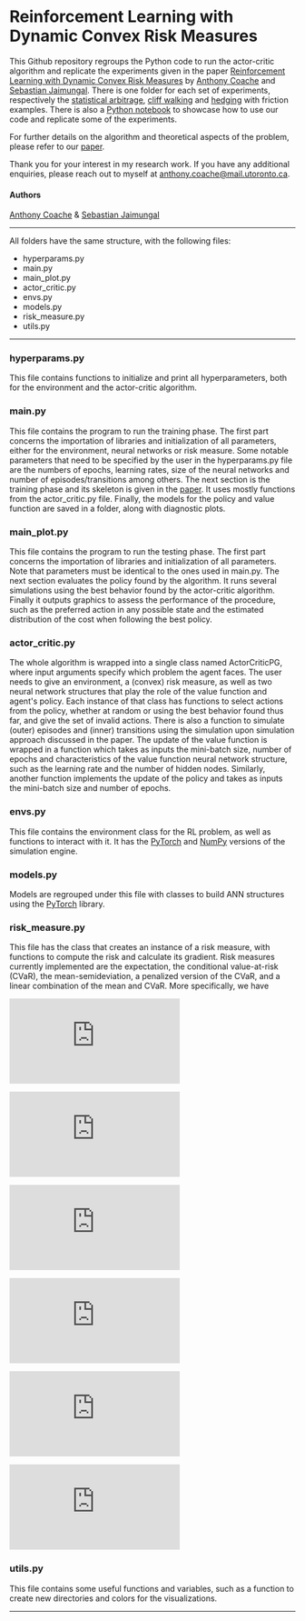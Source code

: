 # Reinforcement Learning with Dynamic Convex Risk Measures

This Github repository regroups the Python code to run the actor-critic algorithm and replicate the experiments given in the paper [Reinforcement Learning with Dynamic Convex Risk Measures](https://arxiv.org/abs/2112.13414) by [Anthony Coache](https://anthonycoache.ca/) and [Sebastian Jaimungal](http://sebastian.statistics.utoronto.ca/). There is one folder for each set of experiments, respectively the [statistical arbitrage](https://github.com/acoache/RL-DynamicConvexRisk/tree/main/StatArbitrage), [cliff walking](https://github.com/acoache/RL-DynamicConvexRisk/tree/main/CliffWalking) and [hedging](https://github.com/acoache/RL-DynamicConvexRisk/tree/main/Hedging) with friction examples. There is also a [Python notebook](https://github.com/acoache/RL-DynamicConvexRisk/blob/main/notebook.ipynb) to showcase how to use our code and replicate some of the experiments.


For further details on the algorithm and theoretical aspects of the problem, please refer to our [paper](https://arxiv.org/abs/2112.13414).

Thank you for your interest in my research work. If you have any additional enquiries, please reach out to myself at anthony.coache@mail.utoronto.ca.

#### Authors

[Anthony Coache](https://anthonycoache.ca/) & [Sebastian Jaimungal](http://sebastian.statistics.utoronto.ca/)

*** 

All folders have the same structure, with the following files: 

* hyperparams.py
* main.py
* main_plot.py
* actor_critic.py 
* envs.py
* models.py
* risk_measure.py
* utils.py

***

### hyperparams.py

This file contains functions to initialize and print all hyperparameters, both for the environment and the actor-critic algorithm.

### main.py

This file contains the program to run the training phase. The first part concerns the importation of libraries and initialization of all parameters, either for the environment, neural networks or risk measure. Some notable parameters that need to be specified by the user in the hyperparams.py file are the numbers of epochs, learning rates, size of the neural networks and number of episodes/transitions among others. The next section is the training phase and its skeleton is given in the [paper](https://arxiv.org/abs/2112.13414). It uses mostly functions from the actor_critic.py file. Finally, the models for the policy and value function are saved in a folder, along with diagnostic plots.

### main_plot.py

This file contains the program to run the testing phase. The first part concerns the importation of libraries and initialization of all parameters. Note that parameters must be identical to the ones used in main.py. The next section evaluates the policy found by the algorithm. It runs several simulations using the best behavior found by the actor-critic algorithm. Finally it outputs graphics to assess the performance of the procedure, such as the preferred action in any possible state and the estimated distribution of the cost when following the best policy.

### actor_critic.py

The whole algorithm is wrapped into a single class named ActorCriticPG, where input arguments specify which problem the agent faces. The user needs to give an environment, a (convex) risk measure, as well as two neural network structures that play the role of the value function and agent's policy. Each instance of that class has functions to select actions from the policy, whether at random or using the best behavior found thus far, and give the set of invalid actions. 
There is also a function to simulate (outer) episodes and (inner) transitions using the simulation upon simulation approach discussed in the paper. The update of the value function is wrapped in a function which takes as inputs the mini-batch size, number of epochs and characteristics of the value function neural network structure, such as the learning rate and the number of hidden nodes. Similarly, another function implements the update of the policy and takes as inputs the mini-batch size and number of epochs.

### envs.py

This file contains the environment class for the RL problem, as well as functions to interact with it. It has the [PyTorch](https://pytorch.org/) and [NumPy](https://numpy.org/) versions of the simulation engine. 

### models.py

Models are regrouped under this file with classes to build ANN structures using the [PyTorch](https://pytorch.org/) library.

### risk_measure.py

This file has the class that creates an instance of a risk measure, with functions to compute the risk and calculate its gradient. Risk measures currently implemented are the expectation, the conditional value-at-risk (CVaR), the mean-semideviation, a penalized version of the CVaR, and a linear combination of the mean and CVaR. More specifically, we have

![equation](https://latex.codecogs.com/png.latex?%5Cbg_white%20E%28X%29%20%3D%20E%5BX%5D)

![equation](https://latex.codecogs.com/png.latex?%5Cbg_white%20%5Ctext%7BCVaR%7D_%7B%5Calpha%7D%28X%29%20%3D%20%5Csup_%7B%5Cxi%20%5Cin%20U%28P%29%7D%20E%5E%7B%5Cxi%7D%5BX%5D)

![equation](https://latex.codecogs.com/png.latex?%5Cbg_white%20%5Ctext%7BMSD%7D_%7B%5Ckappa%2Cr%7D%28X%29%20%3D%20E%5BX%5D%20&plus;%20%5Ckappa%20%5Cleft%28%20E%5B%28X-E%5BX%5D%29%5E%7Br%7D_%7B&plus;%7D%5D%20%5Cright%29%5E%7B1/r%7D)

![equation](https://latex.codecogs.com/png.latex?%5Cbg_white%20%5Ctext%7BCVaR-p%7D_%7B%5Calpha%2C%5Ckappa%7D%28X%29%20%3D%20%5Csup_%7B%5Cxi%20%5Cin%20U%28P%29%7D%20%5C%7B%20E%5E%7B%5Cxi%7D%5BX%5D%20-%20%5Ckappa%20E%5B%5Cxi%20%5Clog%20%5Cxi%5D%5C%7D)

![equation](https://latex.codecogs.com/png.latex?%5Cbg_white%20%5Ctext%7BE-CVaR%7D_%7B%5Calpha%2C%5Ckappa%7D%28X%29%20%3D%20%5Ckappa%20E%5BX%5D%20&plus;%20%281-%5Ckappa%29%20%5Ctext%7BCVaR%7D_%7B%5Calpha%7D%28X%29)

![equation](https://latex.codecogs.com/png.latex?%5Cbg_white%20U%28P%29%20%3D%20%5Cleft%5C%7B%20%5Cxi%20%3A%20%5Csum_%7B%5Comega%7D%20%5Cxi%28%5Comega%29%20P%28%5Comega%29%20%3D%201%2C%20%5C%20%5Cxi%20%5Cin%20%5Cleft%5B0%2C%5Cfrac%7B1%7D%7B%5Calpha%7D%20%5Cright%5D%20%5Cright%5C%7D)

### utils.py

This file contains some useful functions and variables, such as a function to create new directories and colors for the visualizations.

***
